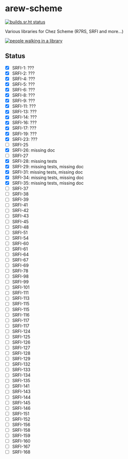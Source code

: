 # arew-scheme

[![builds.sr.ht status](https://builds.sr.ht/~amz3/arew-scheme/.build.yml.svg)](https://builds.sr.ht/~amz3/arew-scheme/.build.yml?)

Various libraries for Chez Scheme (R7RS, SRFI and more...)

[![people walking in a library](https://raw.githubusercontent.com/amirouche/arew-scheme/master/gabriel-sollmann-Y7d265_7i08-unsplash.jpg)](https://github.com/amirouche/arew-scheme)

## Status


- [x] SRFI-1: ???
- [x] SRFI-2: ???
- [x] SRFI-4: ???
- [x] SRFI-5: ???
- [x] SRFI-6: ???
- [x] SRFI-8: ???
- [x] SRFI-9: ???
- [x] SRFI-11: ???
- [x] SRFI-13: ???
- [x] SRFI-14: ???
- [x] SRFI-16: ???
- [x] SRFI-17: ???
- [x] SRFI-19: ???
- [x] SRFI-23: ???
- [ ] SRFI-25
- [x] SRFI-26: missing doc
- [ ] SRFI-27
- [x] SRFI-28: missing tests
- [x] SRFI-29: missing tests, missing doc
- [x] SRFI-31: missing tests, missing doc
- [x] SRFI-34: missing tests, missing doc
- [x] SRFI-35: missing tests, missing doc
- [ ] SRFI-37
- [ ] SRFI-38
- [ ] SRFI-39
- [ ] SRFI-41
- [ ] SRFI-42
- [ ] SRFI-43
- [ ] SRFI-45
- [ ] SRFI-48
- [ ] SRFI-51
- [ ] SRFI-54
- [ ] SRFI-60
- [ ] SRFI-61
- [ ] SRFI-64
- [ ] SRFI-67
- [ ] SRFI-69
- [ ] SRFI-78
- [ ] SRFI-98
- [ ] SRFI-99
- [ ] SRFI-101
- [ ] SRFI-111
- [ ] SRFI-113
- [ ] SRFI-115
- [ ] SRFI-115
- [ ] SRFI-116
- [ ] SRFI-117
- [ ] SRFI-117
- [ ] SRFI-124
- [ ] SRFI-125
- [ ] SRFI-126
- [ ] SRFI-127
- [ ] SRFI-128
- [ ] SRFI-129
- [ ] SRFI-132
- [ ] SRFI-133
- [ ] SRFI-134
- [ ] SRFI-135
- [ ] SRFI-141
- [ ] SRFI-143
- [ ] SRFI-144
- [ ] SRFI-145
- [ ] SRFI-146
- [ ] SRFI-151
- [ ] SRFI-152
- [ ] SRFI-156
- [ ] SRFI-158
- [ ] SRFI-159
- [ ] SRFI-160
- [ ] SRFI-167
- [ ] SRFI-168
